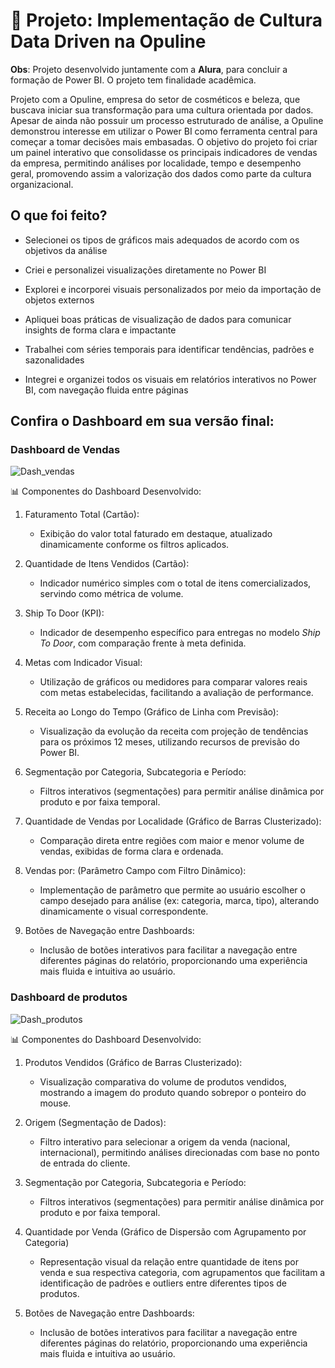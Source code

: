 # 💼 Projeto: Implementação de Cultura Data Driven na Opuline

**Obs**: Projeto desenvolvido juntamente com a **Alura**, para concluir a formação de Power BI. O projeto tem finalidade acadêmica.

Projeto com a Opuline, empresa do setor de cosméticos e beleza, que buscava iniciar sua transformação para uma cultura orientada por dados. Apesar de ainda não possuir um processo estruturado de análise, a Opuline demonstrou interesse em utilizar o Power BI como ferramenta central para começar a tomar decisões mais embasadas. O objetivo do projeto foi criar um painel interativo que consolidasse os principais indicadores de vendas da empresa, permitindo análises por localidade, tempo e desempenho geral, promovendo assim a valorização dos dados como parte da cultura organizacional.

## O que foi feito?

* Selecionei os tipos de gráficos mais adequados de acordo com os objetivos da análise

* Criei e personalizei visualizações diretamente no Power BI

* Explorei e incorporei visuais personalizados por meio da importação de objetos externos

* Apliquei boas práticas de visualização de dados para comunicar insights de forma clara e impactante

* Trabalhei com séries temporais para identificar tendências, padrões e sazonalidades

* Integrei e organizei todos os visuais em relatórios interativos no Power BI, com navegação fluida entre páginas

## Confira o Dashboard em sua versão final:
### Dashboard de Vendas

![Dash_vendas](https://github.com/user-attachments/assets/d480dd14-effe-4afa-90ef-8e750780093b)

📊 Componentes do Dashboard Desenvolvido:
 1. Faturamento Total (Cartão):

    * Exibição do valor total faturado em destaque, atualizado dinamicamente conforme os filtros aplicados.

2. Quantidade de Itens Vendidos (Cartão):

    * Indicador numérico simples com o total de itens comercializados, servindo como métrica de volume.

3. Ship To Door (KPI):

    * Indicador de desempenho específico para entregas no modelo *Ship To Door*, com comparação frente à meta definida.

4. Metas com Indicador Visual:

    * Utilização de gráficos ou medidores para comparar valores reais com metas estabelecidas, facilitando a avaliação de performance.

5. Receita ao Longo do Tempo (Gráfico de Linha com Previsão):

    * Visualização da evolução da receita com projeção de tendências para os próximos 12 meses, utilizando recursos de previsão do Power BI.

6. Segmentação por Categoria, Subcategoria e Período:

    * Filtros interativos (segmentações) para permitir análise dinâmica por produto e por faixa temporal.

7. Quantidade de Vendas por Localidade (Gráfico de Barras Clusterizado):

    * Comparação direta entre regiões com maior e menor volume de vendas, exibidas de forma clara e ordenada.

8. Vendas por: (Parâmetro Campo com Filtro Dinâmico):

    * Implementação de parâmetro que permite ao usuário escolher o campo desejado para análise (ex: categoria, marca, tipo), alterando dinamicamente o visual correspondente.

9. Botões de Navegação entre Dashboards:

    * Inclusão de botões interativos para facilitar a navegação entre diferentes páginas do relatório, proporcionando uma experiência mais fluida e intuitiva ao usuário.

### Dashboard de produtos


![Dash_produtos](https://github.com/user-attachments/assets/3bb8e1a9-58f7-4e1f-a8f2-2c29f91553be)

📊 Componentes do Dashboard Desenvolvido:

1. Produtos Vendidos (Gráfico de Barras Clusterizado):

    * Visualização comparativa do volume de produtos vendidos, mostrando a imagem do produto quando sobrepor o ponteiro do mouse.

2. Origem (Segmentação de Dados):

    * Filtro interativo para selecionar a origem da venda (nacional, internacional), permitindo análises direcionadas com base no ponto de entrada do cliente.

3. Segmentação por Categoria, Subcategoria e Período:

    * Filtros interativos (segmentações) para permitir análise dinâmica por produto e por faixa temporal.

4. Quantidade por Venda (Gráfico de Dispersão com Agrupamento por Categoria)

    * Representação visual da relação entre quantidade de itens por venda e sua respectiva categoria, com agrupamentos que facilitam a identificação de padrões e outliers entre diferentes tipos de produtos.

5. Botões de Navegação entre Dashboards:

    * Inclusão de botões interativos para facilitar a navegação entre diferentes páginas do relatório, proporcionando uma experiência mais fluida e intuitiva ao usuário.
